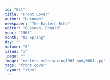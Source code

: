 ```yaml
---
id: "821"
title: "Front Cover"
author: "Unknown"
newspaper: "The Eastern Echo"
editor: "Gussman, Donald"
year: "1963"
month: "03 Spring"
day: ""
volume: "8"
issue: "1"
_page: ""
image: "eastern_echo_spring1963_body0001.jpg"
tags: "front cover"
layout: "item"
---
```


